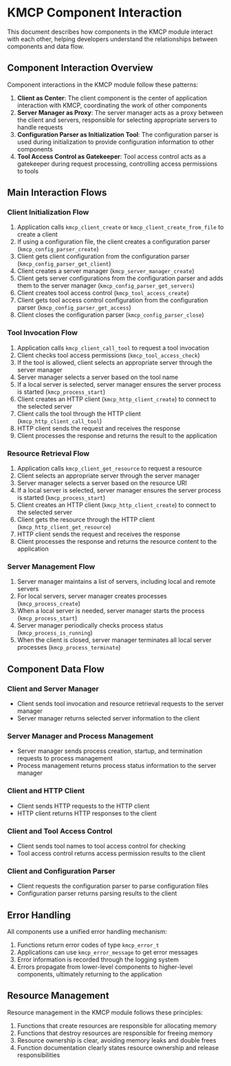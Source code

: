 # KMCP Component Interaction

This document describes how components in the KMCP module interact with each other, helping developers understand the relationships between components and data flow.

## Component Interaction Overview

Component interactions in the KMCP module follow these patterns:

1. **Client as Center**: The client component is the center of application interaction with KMCP, coordinating the work of other components
2. **Server Manager as Proxy**: The server manager acts as a proxy between the client and servers, responsible for selecting appropriate servers to handle requests
3. **Configuration Parser as Initialization Tool**: The configuration parser is used during initialization to provide configuration information to other components
4. **Tool Access Control as Gatekeeper**: Tool access control acts as a gatekeeper during request processing, controlling access permissions to tools

## Main Interaction Flows

### Client Initialization Flow

1. Application calls `kmcp_client_create` or `kmcp_client_create_from_file` to create a client
2. If using a configuration file, the client creates a configuration parser (`kmcp_config_parser_create`)
3. Client gets client configuration from the configuration parser (`kmcp_config_parser_get_client`)
4. Client creates a server manager (`kmcp_server_manager_create`)
5. Client gets server configurations from the configuration parser and adds them to the server manager (`kmcp_config_parser_get_servers`)
6. Client creates tool access control (`kmcp_tool_access_create`)
7. Client gets tool access control configuration from the configuration parser (`kmcp_config_parser_get_access`)
8. Client closes the configuration parser (`kmcp_config_parser_close`)

### Tool Invocation Flow

1. Application calls `kmcp_client_call_tool` to request a tool invocation
2. Client checks tool access permissions (`kmcp_tool_access_check`)
3. If the tool is allowed, client selects an appropriate server through the server manager
4. Server manager selects a server based on the tool name
5. If a local server is selected, server manager ensures the server process is started (`kmcp_process_start`)
6. Client creates an HTTP client (`kmcp_http_client_create`) to connect to the selected server
7. Client calls the tool through the HTTP client (`kmcp_http_client_call_tool`)
8. HTTP client sends the request and receives the response
9. Client processes the response and returns the result to the application

### Resource Retrieval Flow

1. Application calls `kmcp_client_get_resource` to request a resource
2. Client selects an appropriate server through the server manager
3. Server manager selects a server based on the resource URI
4. If a local server is selected, server manager ensures the server process is started (`kmcp_process_start`)
5. Client creates an HTTP client (`kmcp_http_client_create`) to connect to the selected server
6. Client gets the resource through the HTTP client (`kmcp_http_client_get_resource`)
7. HTTP client sends the request and receives the response
8. Client processes the response and returns the resource content to the application

### Server Management Flow

1. Server manager maintains a list of servers, including local and remote servers
2. For local servers, server manager creates processes (`kmcp_process_create`)
3. When a local server is needed, server manager starts the process (`kmcp_process_start`)
4. Server manager periodically checks process status (`kmcp_process_is_running`)
5. When the client is closed, server manager terminates all local server processes (`kmcp_process_terminate`)

## Component Data Flow

### Client and Server Manager

- Client sends tool invocation and resource retrieval requests to the server manager
- Server manager returns selected server information to the client

### Server Manager and Process Management

- Server manager sends process creation, startup, and termination requests to process management
- Process management returns process status information to the server manager

### Client and HTTP Client

- Client sends HTTP requests to the HTTP client
- HTTP client returns HTTP responses to the client

### Client and Tool Access Control

- Client sends tool names to tool access control for checking
- Tool access control returns access permission results to the client

### Client and Configuration Parser

- Client requests the configuration parser to parse configuration files
- Configuration parser returns parsing results to the client

## Error Handling

All components use a unified error handling mechanism:

1. Functions return error codes of type `kmcp_error_t`
2. Applications can use `kmcp_error_message` to get error messages
3. Error information is recorded through the logging system
4. Errors propagate from lower-level components to higher-level components, ultimately returning to the application

## Resource Management

Resource management in the KMCP module follows these principles:

1. Functions that create resources are responsible for allocating memory
2. Functions that destroy resources are responsible for freeing memory
3. Resource ownership is clear, avoiding memory leaks and double frees
4. Function documentation clearly states resource ownership and release responsibilities
